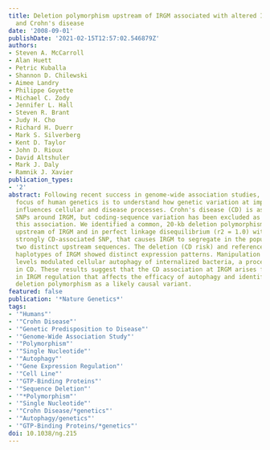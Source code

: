 ```yaml
---
title: Deletion polymorphism upstream of IRGM associated with altered IRGM expression
  and Crohn's disease
date: '2008-09-01'
publishDate: '2021-02-15T12:57:02.546879Z'
authors:
- Steven A. McCarroll
- Alan Huett
- Petric Kuballa
- Shannon D. Chilewski
- Aimee Landry
- Philippe Goyette
- Michael C. Zody
- Jennifer L. Hall
- Steven R. Brant
- Judy H. Cho
- Richard H. Duerr
- Mark S. Silverberg
- Kent D. Taylor
- John D. Rioux
- David Altshuler
- Mark J. Daly
- Ramnik J. Xavier
publication_types:
- '2'
abstract: Following recent success in genome-wide association studies, a critical
  focus of human genetics is to understand how genetic variation at implicated loci
  influences cellular and disease processes. Crohn's disease (CD) is associated with
  SNPs around IRGM, but coding-sequence variation has been excluded as a source of
  this association. We identified a common, 20-kb deletion polymorphism, immediately
  upstream of IRGM and in perfect linkage disequilibrium (r2 = 1.0) with the most
  strongly CD-associated SNP, that causes IRGM to segregate in the population with
  two distinct upstream sequences. The deletion (CD risk) and reference (CD protective)
  haplotypes of IRGM showed distinct expression patterns. Manipulation of IRGM expression
  levels modulated cellular autophagy of internalized bacteria, a process implicated
  in CD. These results suggest that the CD association at IRGM arises from an alteration
  in IRGM regulation that affects the efficacy of autophagy and identify a common
  deletion polymorphism as a likely causal variant.
featured: false
publication: '*Nature Genetics*'
tags:
- '"Humans"'
- '"Crohn Disease"'
- '"Genetic Predisposition to Disease"'
- '"Genome-Wide Association Study"'
- '"Polymorphism"'
- '"Single Nucleotide"'
- '"Autophagy"'
- '"Gene Expression Regulation"'
- '"Cell Line"'
- '"GTP-Binding Proteins"'
- '"Sequence Deletion"'
- '"*Polymorphism"'
- '"Single Nucleotide"'
- '"Crohn Disease/*genetics"'
- '"Autophagy/genetics"'
- '"GTP-Binding Proteins/*genetics"'
doi: 10.1038/ng.215
---
```


